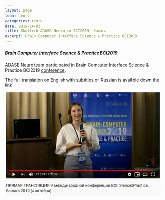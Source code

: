 ```yaml
---
layout: page
team: neuro
categories: neuro
date: 2019-10-03
title: Skoltech ADASE Neuro in BCI2019, Samara
excerpt: Brain Computer Interface Science & Practice BCI2019
---
```



##### Brain Computer Interface Science & Practice BCI2019


ADASE Neuro team participated in Brain Computer Interface Science & Practice BCI2019 [conference](https://bcisamara.com/ru/).

The full translation on English with subtitles on Russian is availible down the [link](https://youtu.be/DSeZWCh81ao).



[![BCI2019](/assets/img/neuro/bci_samara.png)](https://youtu.be/DSeZWCh81ao "BCI2019")